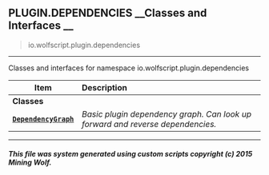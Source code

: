 ## PLUGIN.DEPENDENCIES __Classes and Interfaces __

>io.wolfscript.plugin.dependencies

---

Classes and interfaces for namespace io.wolfscript.plugin.dependencies

Item | Description   
--- | :--- 
__Classes__|
__[`DependencyGraph`](DependencyGraph.md)__ | _Basic plugin dependency graph. Can look up forward and reverse dependencies._ 



---



##### This file was system generated using custom scripts copyright (c) 2015 Mining Wolf.
	

